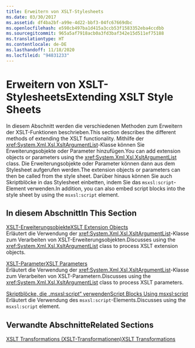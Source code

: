 ```yaml
---
title: Erweitern von XSLT-Stylesheets
ms.date: 03/30/2017
ms.assetid: df4ba2bf-a99e-4d22-bbf3-04fc67669dbc
ms.openlocfilehash: e598cb497ba1d415a3ccb53f1583352eba4ccdbb
ms.sourcegitcommit: 965a5af7918acb0a3fd3baf342e15d511ef75188
ms.translationtype: HT
ms.contentlocale: de-DE
ms.lasthandoff: 11/18/2020
ms.locfileid: "94831233"
---
```

# <a name="extending-xslt-style-sheets"></a><span data-ttu-id="2f0d0-102">Erweitern von XSLT-Stylesheets</span><span class="sxs-lookup"><span data-stu-id="2f0d0-102">Extending XSLT Style Sheets</span></span>
<span data-ttu-id="2f0d0-103">In diesem Abschnitt werden die verschiedenen Methoden zum Erweitern der XSLT-Funktionen beschrieben.</span><span class="sxs-lookup"><span data-stu-id="2f0d0-103">This section describes the different methods of extending the XSLT functionality.</span></span> <span data-ttu-id="2f0d0-104">Mithilfe der <xref:System.Xml.Xsl.XsltArgumentList>-Klasse können Sie Erweiterungsobjekte oder Parameter hinzufügen.</span><span class="sxs-lookup"><span data-stu-id="2f0d0-104">You can add extension objects or parameters using the <xref:System.Xml.Xsl.XsltArgumentList> class.</span></span> <span data-ttu-id="2f0d0-105">Die Erweiterungsobjekte oder Parameter können dann aus dem Stylesheet aufgerufen werden.</span><span class="sxs-lookup"><span data-stu-id="2f0d0-105">The extension objects or parameters can then be called from the style sheet.</span></span> <span data-ttu-id="2f0d0-106">Darüber hinaus können Sie auch Skriptblöcke in das Stylesheet einbetten, indem Sie das `msxsl:script`-Element verwenden.</span><span class="sxs-lookup"><span data-stu-id="2f0d0-106">In addition, you can also embed script blocks into the style sheet by using the `msxsl:script` element.</span></span>  
  
## <a name="in-this-section"></a><span data-ttu-id="2f0d0-107">In diesem Abschnitt</span><span class="sxs-lookup"><span data-stu-id="2f0d0-107">In This Section</span></span>  
 [<span data-ttu-id="2f0d0-108">XSLT-Erweiterungsobjekte</span><span class="sxs-lookup"><span data-stu-id="2f0d0-108">XSLT Extension Objects</span></span>](xslt-extension-objects.md)  
 <span data-ttu-id="2f0d0-109">Erläutert die Verwendung der <xref:System.Xml.Xsl.XsltArgumentList>-Klasse zum Verarbeiten von XSLT-Erweiterungsobjekten.</span><span class="sxs-lookup"><span data-stu-id="2f0d0-109">Discusses using the <xref:System.Xml.Xsl.XsltArgumentList> class to process XSLT extension objects.</span></span>  
  
 [<span data-ttu-id="2f0d0-110">XSLT-Parameter</span><span class="sxs-lookup"><span data-stu-id="2f0d0-110">XSLT Parameters</span></span>](xslt-parameters.md)  
 <span data-ttu-id="2f0d0-111">Erläutert die Verwendung der <xref:System.Xml.Xsl.XsltArgumentList>-Klasse zum Verarbeiten von XSLT-Parametern.</span><span class="sxs-lookup"><span data-stu-id="2f0d0-111">Discusses using the <xref:System.Xml.Xsl.XsltArgumentList> class to process XSLT parameters.</span></span>  
  
 [<span data-ttu-id="2f0d0-112">Skriptblöcke, die „msxsl:script“ verwenden</span><span class="sxs-lookup"><span data-stu-id="2f0d0-112">Script Blocks Using msxsl:script</span></span>](script-blocks-using-msxsl-script.md)  
 <span data-ttu-id="2f0d0-113">Erläutert die Verwendung des `msxsl:script`-Elements.</span><span class="sxs-lookup"><span data-stu-id="2f0d0-113">Discusses using the `msxsl:script` element.</span></span>  
  
## <a name="related-sections"></a><span data-ttu-id="2f0d0-114">Verwandte Abschnitte</span><span class="sxs-lookup"><span data-stu-id="2f0d0-114">Related Sections</span></span>  
 [<span data-ttu-id="2f0d0-115">XSLT Transformations (XSLT-Transformationen)</span><span class="sxs-lookup"><span data-stu-id="2f0d0-115">XSLT Transformations</span></span>](xslt-transformations.md)
